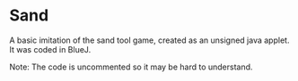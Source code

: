 # Sand
A basic imitation of the sand tool game, created as an unsigned java applet.
It was coded in BlueJ.

Note: The code is uncommented so it may be hard to understand.
